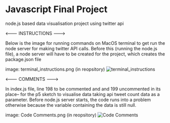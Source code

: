 # Javascript Final Project
 node.js based data visualisation project using twitter api
 
 <--- INSTRUCTIONS --->
 
 Below is the image for running commands on MacOS terminal to get run the node server for making twitter API calls. Before this (running the node.js file), a node server will have to be created for the project, which creates the package.json file

image: terminal_instructions.png (in reopsitory)
![terminal_instructions](https://user-images.githubusercontent.com/95708602/169592596-674b7a43-5f84-4c5a-b78c-840a41b038f9.png)



<--- COMMENTS --->

In index.js file, line 198 to be commented and and 199 uncommented in its place– for the p5 sketch to visualise data taking api tweet count data as a parameter. Before node.js server starts, the code runs into a problem otherwise because the variable containing the data is still null.

image: Code Comments.png (in reopsitory)
![Code Comments](https://user-images.githubusercontent.com/95708602/169593120-2089ccd8-7950-41f1-bade-cff3813f3575.png)

